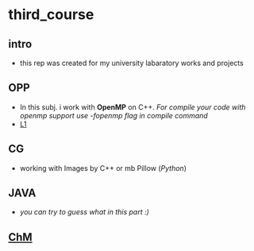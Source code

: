 # third_course
## intro
- this rep was created for my university labaratory works and projects
## OPP
- In this subj. i work with **OpenMP** on C++.
*For compile your code with openmp support use -fopenmp flag in compile command*
- [L1](OPP/L1/README.md)
## CG
- working with Images by C++ or mb Pillow (*Python*)
## JAVA
- *you can try to guess what in this part :)*
## [ChM](/ChM/README.md)